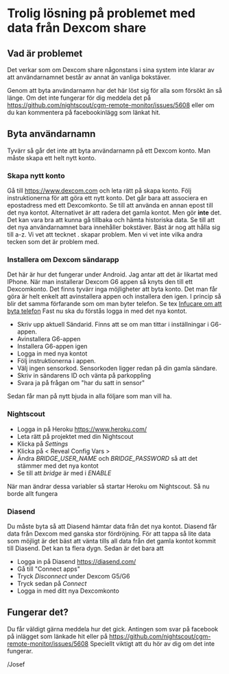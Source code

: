 # Trolig lösning på problemet med data från Dexcom share

## Vad är problemet
Det verkar som om Dexcom share någonstans i sina system inte klarar av att användarnamnet består av annat än vanliga bokstäver.

Genom att byta användarnamn har det här löst sig för alla som försökt än så länge.
Om det inte fungerar för dig meddela det på https://github.com/nightscout/cgm-remote-monitor/issues/5608 eller om du kan kommentera på facebookinlägg som länkat hit.

## Byta användarnamn
Tyvärr så går det inte att byta användarnamn på ett Dexcom konto. Man måste skapa ett helt nytt konto.

### Skapa nytt konto
Gå till https://www.dexcom.com och leta rätt på skapa konto.
Följ instruktionerna för att göra ett nytt konto. Det går bara att associera en epostadress med ett Dexcomkonto. 
Se till att använda en annan epost till det nya kontot. Alternativet är att radera det gamla kontot. Men gör **inte** det. Det kan vara bra att kunna gå tillbaka och hämta historiska data.
Se till att det nya användarnamnet bara innehåller bokstäver. Bäst är nog att hålla sig till a-z. Vi vet att tecknet . skapar problem. Men vi vet inte vilka andra tecken som det är problem med. 

### Installera om Dexcom sändarapp
Det här är hur det fungerar under Android. Jag antar att det är likartat med IPhone.
När man installerar Dexcom G6 appen så knyts den till ett Dexcomkonto. Det finns tyvärr inga möjligheter att byta konto. Det man får göra är helt enkelt att avinstallera appen och installera den igen.
I princip så blir det samma förfarande som om man byter telefon. Se tex [Infucare om att byta telefon](https://www.infucare.com/sites/infucare/files/2019/09/04/dexcom_g6_snabbguide_byta_mobil_alvik.pdf)
Fast nu ska du förstås logga in med det nya kontot.
* Skriv upp aktuell Sändarid. Finns att se om man tittar i inställningar i G6-appen.
* Avinstallera G6-appen 
* Installera G6-appen igen
* Logga in med nya kontot
* Följ instruktionerna i appen. 
* Välj ingen sensorkod. Sensorkoden ligger redan på din gamla sändare.
* Skriv in sändarens ID och vänta på parkoppling
* Svara ja på frågan om "har du satt in sensor"

Sedan får man på nytt bjuda in alla följare som man vill ha.


### Nightscout
* Logga in på Heroku https://www.heroku.com/
* Leta rätt på projektet med din Nightscout
* Klicka på _Settings_
* Klicka på < Reveal Config Vars >
* Ändra _BRIDGE_USER_NAME_ och _BRIDGE_PASSWORD_ så att det stämmer med det nya kontot
* Se till att _bridge_ är med i _ENABLE_

När man ändrar dessa variabler så startar Heroku om Nightscout. Så nu borde allt fungera 

### Diasend
Du måste byta så att Diasend hämtar data från det nya kontot.
Diasend får data från Dexcom med ganska stor fördröjning. För att tappa så lite data som möjligt är det bäst att vänta tills all data från det gamla kontot kommit till Diasend. Det kan ta flera dygn.
Sedan är det bara att 
* Logga in på Diasend https://diasend.com/
* Gå till "Connect apps"
* Tryck _Disconnect_ under Dexcom G5/G6
* Tryck sedan på _Connect_
* Logga in med ditt nya Dexcomkonto

## Fungerar det?
Du får väldigt gärna meddela hur det gick. Antingen som svar på facebook på inlägget som länkade hit eller på https://github.com/nightscout/cgm-remote-monitor/issues/5608
Speciellt viktigt att du hör av dig om det inte fungerar.

   /Josef
